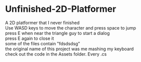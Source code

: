 # Unfinished-2D-Platformer
A 2D platformer that I never finished  
Use WASD keys to move the character and press space to jump  
press E when near the triangle guy to start a dialog  
press E again to close it  
some of the files contain "fdsdsdsg"  
the original name of this project was me mashing my keyboard  
check out the code in the Assets folder. Every .cs
